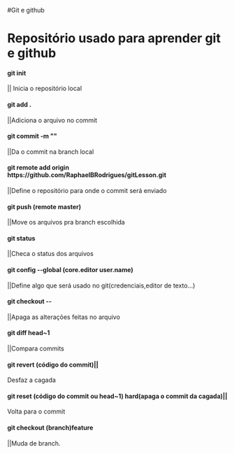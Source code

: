#Git e github
<h1>Repositório usado para aprender git e github</h1>

<h4>git init</h4> || Inicia o repositório local</br>
<h4>git add .</h4>||Adiciona o arquivo no commit </br>
<h4>git commit -m ""</h4>||Da o commit na branch local</br>
<h4>git remote add origin https://github.com/RaphaelBRodrigues/gitLesson.git </h4>||Define o repositório para onde o commit será enviado</br>
<h4>git push (remote master)</h4>||Move os arquivos pra branch escolhida</br>
<h4>git status </h4>||Checa o status dos arquivos</br>
<h4>git config --global (core.editor user.name)</h4>||Define algo que será usado no git(credenciais,editor de texto...)</br>
<h4>git checkout --</h4>||Apaga as alterações feitas no arquivo</br>
<h4>git diff head~1</h4>||Compara commits</br>
<h4>git revert (código do commit)||</h4>Desfaz a cagada
<h4>git reset (código do commit ou head~1) hard(apaga o commit da cagada)||</h4>Volta para o commit
<h4>git checkout (branch)feature</h4>||Muda de branch.
